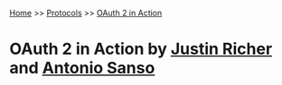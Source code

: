 [Home](../../README.md) >> [Protocols](../../README.md#protocols) >> [OAuth 2 in Action](./README.md)

# OAuth 2 in Action by [Justin Richer](https://www.manning.com/authors/justin-richer) and [Antonio Sanso](https://www.manning.com/authors/antonio-sanso)
